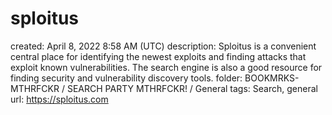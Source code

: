# sploitus

created: April 8, 2022 8:58 AM (UTC)
description: Sploitus is a convenient central place for identifying the newest exploits and finding attacks that exploit known vulnerabilities. The search engine is also a good resource for finding security and vulnerability discovery tools.
folder: BOOKMRKS-MTHRFCKR / SEARCH PARTY MTHRFCKR! / General
tags: Search, general
url: https://sploitus.com